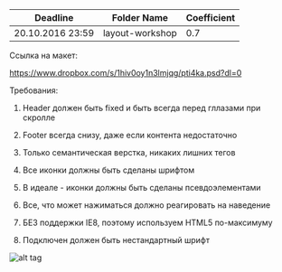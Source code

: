 ﻿Deadline         | Folder Name      | Coefficient
-----------------|------------------|--------------
20.10.2016 23:59 | layout-workshop  | 0.7

Ссылка на макет:

https://www.dropbox.com/s/1hiv0oy1n3lmjqg/pti4ka.psd?dl=0

Требования:

1) Header должен быть fixed и быть всегда перед гллазами при скролле

2) Footer всегда снизу, даже если контента недостаточно

3) Только семантическая верстка, никаких лишних тегов

4) Все иконки должны быть сделаны шрифтом

5) В идеале - иконки должны быть сделаны псевдоэлементами

6) Все, что может нажиматься должно реагировать на наведение

7) БЕЗ поддержки IE8, поэтому используем HTML5 по-максимуму

8) Подключен должен быть нестандартный шрифт




![alt tag](http://memesmix.net/media/created/09516c.jpg)